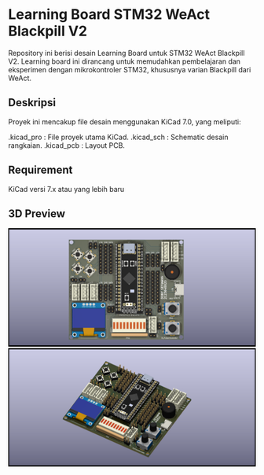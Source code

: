 # Learning Board STM32 WeAct Blackpill V2
Repository ini berisi desain Learning Board untuk STM32 WeAct Blackpill V2. Learning board ini dirancang untuk memudahkan pembelajaran dan eksperimen dengan mikrokontroler STM32, khususnya varian Blackpill dari WeAct.

## Deskripsi
Proyek ini mencakup file desain menggunakan KiCad 7.0, yang meliputi:

.kicad_pro : File proyek utama KiCad.
.kicad_sch : Schematic desain rangkaian.
.kicad_pcb : Layout PCB.

## Requirement
KiCad versi 7.x atau yang lebih baru

## 3D Preview
![](images/STM32_LearnigBoard_TopPreview.png)  
![](images/STM32_LearnigBoard_IsometricPreview.png)  
